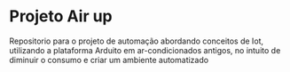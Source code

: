 # Projeto Air up

Repositorio para o projeto de automação abordando conceitos de Iot, utilizando a plataforma Arduito em ar-condicionados antigos, no intuito de diminuir o consumo e criar um ambiente automatizado